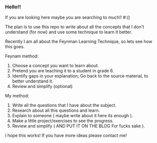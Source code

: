 ### Hello!!

If you are looking here maybe you are searching to much!! \#:()

The plan is to use this repo to write about all the concepts that I don't 
understand (for now) and use some technique to learn it better.

Recently I am all about the Feynman Learning Technique, so lets see how this 
goes. 

Feynam method:
1. Choose a concept you want to learn about.
2. Pretend you are teaching it to a student in grade 6.
3. Identify gaps in your explanation; Go back to the source material, to better 
   understand it.
4. Review and simplify (optional)

My method:

1. Write all the questions that I have about the subject.
2. Research about all this questions and learn.
3. Explain to someone ( maybe write about it here its enough ).
4. Make a little project/exercises to see the progress.
5. Review and simplify ( AND PUT IT ON THE BLOG For fucks sake ).

I hope this works! If you have more ideas please contact me!


